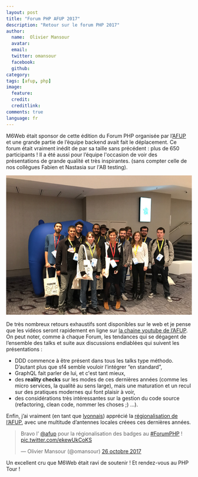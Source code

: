 ```yaml
---
layout: post
title: "Forum PHP AFUP 2017"
description: "Retour sur le forum PHP 2017"
author:
  name:  Olivier Mansour
  avatar: 
  email:
  twitter: omansour
  facebook:
  github: 
category:
tags: [afup, php]
image:
  feature: 
  credit: 
  creditlink: 
comments: true
language: fr
---
```


M6Web était sponsor de cette édition du Forum PHP organisée par l’[AFUP](http://www.afup.org) et une grande partie de l’équipe backend avait fait le déplacement. 
Ce forum était vraiment inédit de par sa taille sans précédent : plus de 650 participants ! Il a été aussi pour l’équipe l'occasion de voir des présentations de grande qualité et très inspirantes. (sans compter celle de nos collègues Fabien et Nastasia sur l'AB testing).


![la team](/images/posts/forumphp2017/team.jpg)


De très nombreux retours exhaustifs sont disponibles sur le web et je pense que les vidéos seront rapidement en ligne sur [la chaine youtube de l’AFUP](https://afup.org/talks/). On peut noter, comme à chaque Forum, les tendances qui se dégagent de l’ensemble des talks et suite aux discussions endiablées qui suivent les présentations : 
* DDD commence à être présent dans tous les talks type méthodo. D’autant plus que sf4 semble vouloir l’intégrer “en standard”,
* GraphQL fait parler de lui, et c'est tant mieux, 
* des **reality checks** sur les modes de ces dernières années (comme les micro services, la qualité au sens large), mais une maturation et un recul sur des pratiques modernes qui font plaisir à voir,
* des considérations très intéressantes sur la gestion du code source (refactoring, clean code, nommer les choses ;) ...).

Enfin, j’ai vraiment (en tant que [lyonnais](http://lyon.afup.org/)) apprécié la [régionalisation de l’AFUP](https://afup.org/association/antennes), avec une multitude d’antennes locales créees ces dernières années. 

<blockquote class="twitter-tweet" data-lang="fr"><p lang="fr" dir="ltr">Bravo l’ <a href="https://twitter.com/afup?ref_src=twsrc%5Etfw">@afup</a> pour la régionalisation des badges au <a href="https://twitter.com/hashtag/ForumPHP?src=hash&;ref_src=twsrc%5Etfw">#ForumPHP</a> ! <a href="https://t.co/ekewUkCoKS">pic.twitter.com/ekewUkCoKS</a></p>&mdash; Olivier Mansour (@omansour) <a href="https://twitter.com/omansour/status/923449405423996929?ref_src=twsrc%5Etfw">26 octobre 2017</a></blockquote>
<script async src="https://platform.twitter.com/widgets.js" charset="utf-8"></script>

Un excellent cru que M6Web était ravi de soutenir ! Et rendez-vous au PHP Tour !
